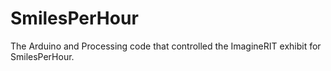 # SmilesPerHour
The Arduino and Processing code that controlled the ImagineRIT exhibit for SmilesPerHour.
